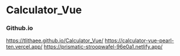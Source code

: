 # Calculator_Vue

### Github.io
https://tlithaee.github.io/Calculator_Vue/
https://calculator-vue-pearl-ten.vercel.app/
https://prismatic-stroopwafel-96e0a1.netlify.app/
